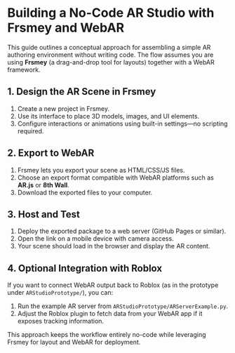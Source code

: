 # Building a No-Code AR Studio with Frsmey and WebAR

This guide outlines a conceptual approach for assembling a simple AR authoring environment without writing code. The flow assumes you are using **Frsmey** (a drag-and-drop tool for layouts) together with a WebAR framework.

## 1. Design the AR Scene in Frsmey

1. Create a new project in Frsmey.
2. Use its interface to place 3D models, images, and UI elements.
3. Configure interactions or animations using built-in settings—no scripting required.

## 2. Export to WebAR

1. Frsmey lets you export your scene as HTML/CSS/JS files.
2. Choose an export format compatible with WebAR platforms such as **AR.js** or **8th Wall**.
3. Download the exported files to your computer.

## 3. Host and Test

1. Deploy the exported package to a web server (GitHub Pages or similar).
2. Open the link on a mobile device with camera access.
3. Your scene should load in the browser and display the AR content.

## 4. Optional Integration with Roblox

If you want to connect WebAR output back to Roblox (as in the prototype under `ARStudioPrototype/`), you can:

1. Run the example AR server from `ARStudioPrototype/ARServerExample.py`.
2. Adjust the Roblox plugin to fetch data from your WebAR app if it exposes tracking information.

This approach keeps the workflow entirely no-code while leveraging Frsmey for layout and WebAR for deployment.
